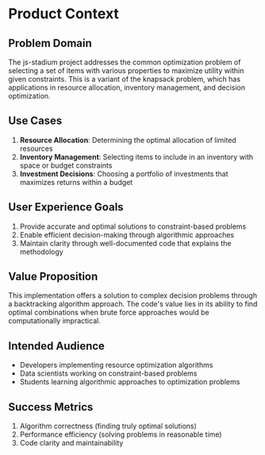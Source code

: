 # Product Context

## Problem Domain
The js-stadium project addresses the common optimization problem of selecting a set of items with various properties to maximize utility within given constraints. This is a variant of the knapsack problem, which has applications in resource allocation, inventory management, and decision optimization.

## Use Cases
1. **Resource Allocation**: Determining the optimal allocation of limited resources
2. **Inventory Management**: Selecting items to include in an inventory with space or budget constraints
3. **Investment Decisions**: Choosing a portfolio of investments that maximizes returns within a budget

## User Experience Goals
1. Provide accurate and optimal solutions to constraint-based problems
2. Enable efficient decision-making through algorithmic approaches
3. Maintain clarity through well-documented code that explains the methodology

## Value Proposition
This implementation offers a solution to complex decision problems through a backtracking algorithm approach. The code's value lies in its ability to find optimal combinations when brute force approaches would be computationally impractical.

## Intended Audience
- Developers implementing resource optimization algorithms
- Data scientists working on constraint-based problems
- Students learning algorithmic approaches to optimization problems

## Success Metrics
1. Algorithm correctness (finding truly optimal solutions)
2. Performance efficiency (solving problems in reasonable time)
3. Code clarity and maintainability 